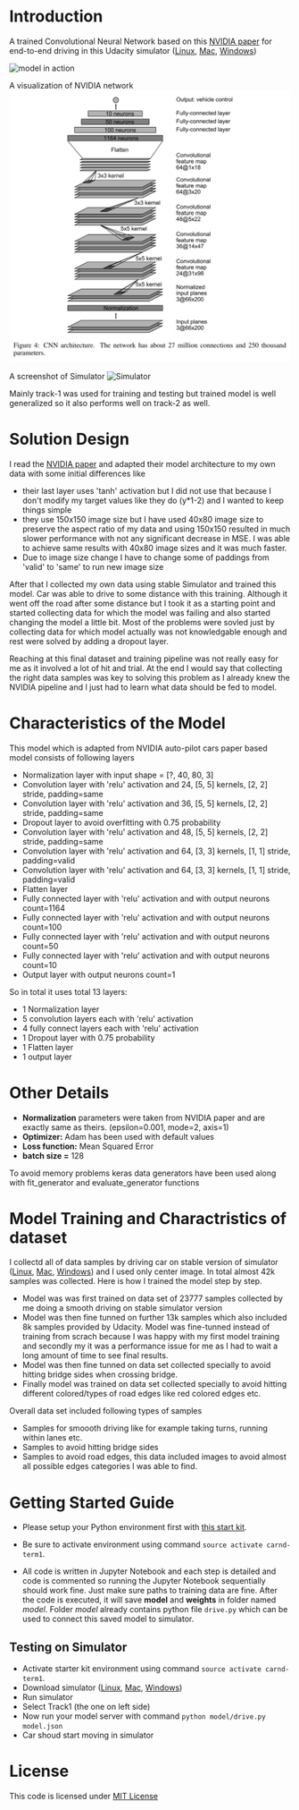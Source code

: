 # Introduction

A trained Convolutional Neural Network based on this [NVIDIA paper](http://images.nvidia.com/content/tegra/automotive/images/2016/solutions/pdf/end-to-end-dl-using-px.pdf) for end-to-end driving in this Udacity simulator \([Linux](https://d17h27t6h515a5.cloudfront.net/topher/2017/February/58ae46bb_linux-sim/linux-sim.zip), [Mac](https://d17h27t6h515a5.cloudfront.net/topher/2017/February/58ae4594_mac-sim.app/mac-sim.app.zip), [Windows](https://d17h27t6h515a5.cloudfront.net/topher/2017/February/58ae4419_windows-sim/windows-sim.zip)\)

![model in action](animated.gif)


A visualization of NVIDIA network
![visualization](model.png)

A screenshot of Simulator
![Simulator](simulator)

Mainly track-1 was used for training and testing but trained model is well generalized so it also performs well on track-2 as well.

# Solution Design

I read the [NVIDIA paper](http://images.nvidia.com/content/tegra/automotive/images/2016/solutions/pdf/end-to-end-dl-using-px.pdf) and adapted their model architecture to my own data with some initial differences like 

- their last layer uses 'tanh' activation but I did not use that because I don't modify my target values like they do (y*1-2) and I wanted to keep things simple
- they use 150x150 image size but I have used 40x80 image size to preserve the aspect ratio of my data and using 150x150 resulted in much slower performance with not any significant decrease in MSE. I was able to achieve same results with 40x80 image sizes and it was much faster. 
- Due to image size change I have to change some of paddings from 'valid' to 'same' to run new image size 

After that I collected my own data using stable Simulator and trained this model. Car was able to drive to some distance with this training. Although it went off the road after some distance but I took it as a starting point and started collecting data for which the model was failing and also started changing the model a little bit. Most of the problems were sovled just by collecting data for which model actually was not knowledgable enough and rest were solved by adding a dropout layer. 

Reaching at this final dataset and training pipeline was not really easy for me as it involved a lot of hit and trial. At the end I would say that collecting the right data samples was key to solving this problem as I already knew the NVIDIA pipeline and I just had to learn what data should be fed to model. 

# Characteristics of the Model

This model which is adapted from NVIDIA auto-pilot cars paper based model consists of following layers

- Normalization layer with input shape = [?, 40, 80, 3]
- Convolution layer with 'relu' activation and 24, [5, 5] kernels, [2, 2] stride, padding=same
- Convolution layer with 'relu' activation and 36, [5, 5] kernels, [2, 2] stride, padding=same
- Dropout layer to avoid overfitting with 0.75 probability
- Convolution layer with 'relu' activation and 48, [5, 5] kernels, [2, 2] stride, padding=same
- Convolution layer with 'relu' activation and 64, [3, 3] kernels, [1, 1] stride, padding=valid
- Convolution layer with 'relu' activation and 64, [3, 3] kernels, [1, 1] stride, padding=valid
- Flatten layer
- Fully connected layer with 'relu' activation and with output neurons count=1164
- Fully connected layer with 'relu' activation and with output neurons count=100
- Fully connected layer with 'relu' activation and with output neurons count=50
- Fully connected layer with 'relu' activation and with output neurons count=10
- Output layer with output neurons count=1

So in total it uses total 13 layers:

- 1 Normalization layer
- 5 convolution layers each with 'relu' activation
- 4 fully connect layers each with 'relu' activation
- 1 Dropout layer with 0.75 probability
- 1 Flatten layer
- 1 output layer

# Other Details

- **Normalization** parameters were taken from NVIDIA paper and are exactly same as theirs. (epsilon=0.001, mode=2, axis=1)
- **Optimizer:** Adam has been used with default values
- **Loss function:** Mean Squared Error
- **batch size =** 128

To avoid memory problems keras data generators have been used along with fit_generator and evaluate_generator functions

# Model Training and Charactristics of dataset

I collectd all of data samples by driving car on stable version of simulator \([Linux](https://d17h27t6h515a5.cloudfront.net/topher/2017/February/58ae46bb_linux-sim/linux-sim.zip), [Mac](https://d17h27t6h515a5.cloudfront.net/topher/2017/February/58ae4594_mac-sim.app/mac-sim.app.zip), [Windows](https://d17h27t6h515a5.cloudfront.net/topher/2017/February/58ae4419_windows-sim/windows-sim.zip)\) and I used only center image. In total almost 42k samples was collected. Here is how I trained the model step by step.

- Model was was first trained on data set of 23777 samples collected by me doing a smooth driving on stable simulator version
- Model was then fine tunned on further 13k samples which also included 8k samples provided by Udacity. Model was fine-tunned instead of training from scrach because I was happy with my first model training and secondly my it was a performance issue for me as I had to wait a long amount of time to see final results.
- Model was then fine tunned on data set collected specially to avoid hitting bridge sides when crossing bridge.
- Finally model was trained on data set collected specially to avoid hitting different colored/types of road edges like red colored edges etc.

Overall data set included following types of samples

- Samples for smoooth driving like for example taking turns, running within lanes etc.
- Samples to avoid hitting bridge sides
- Samples to avoid road edges, this data included images to avoid almost all possible edges categories I was able to find.

# Getting Started Guide

- Please setup your Python environment first with [this start kit](https://github.com/udacity/CarND-Term1-Starter-Kit).

- Be sure to activate environment using command `source activate carnd-term1`.

- All code is written in Jupyter Notebook and each step is detailed and code is commented so running the Jupyter Notebook sequentially should work fine. Just make sure paths to training data are fine. After the code is executed, it will save **model** and **weights** in folder named _model_. Folder _model_ already contains python file `drive.py` which can be used to connect this saved model to simulator. 

## Testing on Simulator

- Activate starter kit environment using command `source activate carnd-term1`.
- Download simulator \([Linux](https://d17h27t6h515a5.cloudfront.net/topher/2017/February/58ae46bb_linux-sim/linux-sim.zip), [Mac](https://d17h27t6h515a5.cloudfront.net/topher/2017/February/58ae4594_mac-sim.app/mac-sim.app.zip), [Windows](https://d17h27t6h515a5.cloudfront.net/topher/2017/February/58ae4419_windows-sim/windows-sim.zip)\)
- Run simulator 
- Select Track1 (the one on left side)
- Now run your model server with command `python model/drive.py model.json`
- Car shoud start moving in simulator

# License 

This code is licensed under [MIT License](https://opensource.org/licenses/MIT)

